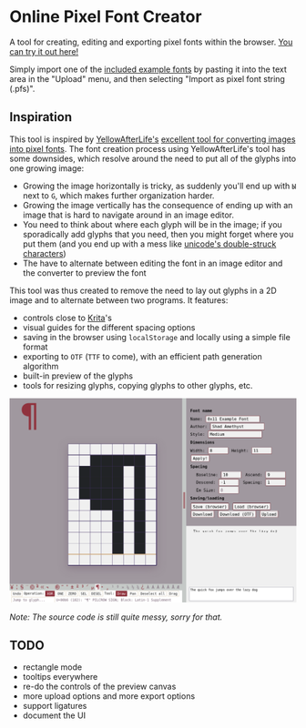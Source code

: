 # Online Pixel Font Creator

A tool for creating, editing and exporting pixel fonts within the browser.
[You can try it out here!](https://adri326.github.io/online-pixel-font-creator/index.html)

Simply import one of the [included example fonts](https://github.com/adri326/online-pixel-font-creator/tree/main/examples) by pasting it into the text area in the "Upload" menu, and then selecting "Import as pixel font string (.pfs)".

## Inspiration

This tool is inspired by [YellowAfterLife's](https://yal.cc) [excellent tool for converting images into pixel fonts](https://yellowafterlife.itch.io/pixelfont).
The font creation process using YellowAfterLife's tool has some downsides, which resolve around the need to put all of the glyphs into one growing image:

- Growing the image horizontally is tricky, as suddenly you'll end up with `Ы` next to `G`, which makes further organization harder.
- Growing the image vertically has the consequence of ending up with an image that is hard to navigate around in an image editor.
- You need to think about where each glyph will be in the image; if you sporadically add glyphs that you need, then you might forget where you put them (and you end up with a mess like [unicode's double-struck characters](https://altcodeunicode.com/alt-codes-math-symbols-double-struck-letters/))
- The have to alternate between editing the font in an image editor and the converter to preview the font

This tool was thus created to remove the need to lay out glyphs in a 2D image and to alternate between two programs.
It features:

- controls close to [Krita](https://krita.org)'s
- visual guides for the different spacing options
- saving in the browser using `localStorage` and locally using a simple file format
- exporting to `OTF` (`TTF` to come), with an efficient path generation algorithm
- built-in preview of the glyphs
- tools for resizing glyphs, copying glyphs to other glyphs, etc.

![Screenshot of the application](examples/screenshot.png)

*Note: The source code is still quite messy, sorry for that.*

## TODO

- rectangle mode
- tooltips everywhere
- re-do the controls of the preview canvas
- more upload options and more export options
- support ligatures
- document the UI
